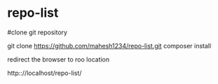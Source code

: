 # repo-list

 #clone git repository
 
 git clone https://github.com/mahesh1234/repo-list.git
 composer install
 
 redirect the browser to roo location
 
 http:://localhost/repo-list/

